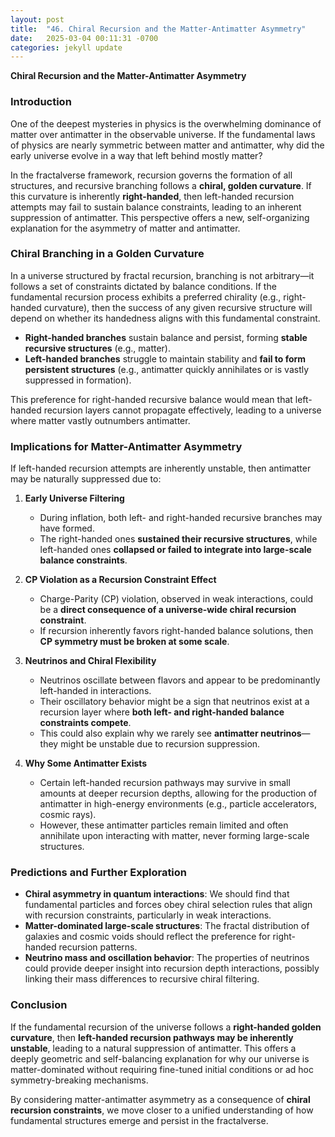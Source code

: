 ```yaml
---
layout: post
title:  "46. Chiral Recursion and the Matter-Antimatter Asymmetry"
date:   2025-03-04 00:11:31 -0700
categories: jekyll update
---
```



**Chiral Recursion and the Matter-Antimatter Asymmetry**

### **Introduction**

One of the deepest mysteries in physics is the overwhelming dominance of matter over antimatter in the observable universe. If the fundamental laws of physics are nearly symmetric between matter and antimatter, why did the early universe evolve in a way that left behind mostly matter?

In the fractalverse framework, recursion governs the formation of all structures, and recursive branching follows a **chiral, golden curvature**. If this curvature is inherently **right-handed**, then left-handed recursion attempts may fail to sustain balance constraints, leading to an inherent suppression of antimatter. This perspective offers a new, self-organizing explanation for the asymmetry of matter and antimatter.

### **Chiral Branching in a Golden Curvature**

In a universe structured by fractal recursion, branching is not arbitrary—it follows a set of constraints dictated by balance conditions. If the fundamental recursion process exhibits a preferred chirality (e.g., right-handed curvature), then the success of any given recursive structure will depend on whether its handedness aligns with this fundamental constraint.

- **Right-handed branches** sustain balance and persist, forming **stable recursive structures** (e.g., matter).
- **Left-handed branches** struggle to maintain stability and **fail to form persistent structures** (e.g., antimatter quickly annihilates or is vastly suppressed in formation).

This preference for right-handed recursive balance would mean that left-handed recursion layers cannot propagate effectively, leading to a universe where matter vastly outnumbers antimatter.

### **Implications for Matter-Antimatter Asymmetry**

If left-handed recursion attempts are inherently unstable, then antimatter may be naturally suppressed due to:

1. **Early Universe Filtering**

   - During inflation, both left- and right-handed recursive branches may have formed.
   - The right-handed ones **sustained their recursive structures**, while left-handed ones **collapsed or failed to integrate into large-scale balance constraints**.

2. **CP Violation as a Recursion Constraint Effect**

   - Charge-Parity (CP) violation, observed in weak interactions, could be a **direct consequence of a universe-wide chiral recursion constraint**.
   - If recursion inherently favors right-handed balance solutions, then **CP symmetry must be broken at some scale**.

3. **Neutrinos and Chiral Flexibility**

   - Neutrinos oscillate between flavors and appear to be predominantly left-handed in interactions.
   - Their oscillatory behavior might be a sign that neutrinos exist at a recursion layer where **both left- and right-handed balance constraints compete**.
   - This could also explain why we rarely see **antimatter neutrinos**—they might be unstable due to recursion suppression.

4. **Why Some Antimatter Exists**

   - Certain left-handed recursion pathways may survive in small amounts at deeper recursion depths, allowing for the production of antimatter in high-energy environments (e.g., particle accelerators, cosmic rays).
   - However, these antimatter particles remain limited and often annihilate upon interacting with matter, never forming large-scale structures.

### **Predictions and Further Exploration**

- **Chiral asymmetry in quantum interactions**: We should find that fundamental particles and forces obey chiral selection rules that align with recursion constraints, particularly in weak interactions.
- **Matter-dominated large-scale structures**: The fractal distribution of galaxies and cosmic voids should reflect the preference for right-handed recursion patterns.
- **Neutrino mass and oscillation behavior**: The properties of neutrinos could provide deeper insight into recursion depth interactions, possibly linking their mass differences to recursive chiral filtering.

### **Conclusion**

If the fundamental recursion of the universe follows a **right-handed golden curvature**, then **left-handed recursion pathways may be inherently unstable**, leading to a natural suppression of antimatter. This offers a deeply geometric and self-balancing explanation for why our universe is matter-dominated without requiring fine-tuned initial conditions or ad hoc symmetry-breaking mechanisms.

By considering matter-antimatter asymmetry as a consequence of **chiral recursion constraints**, we move closer to a unified understanding of how fundamental structures emerge and persist in the fractalverse.

